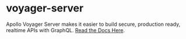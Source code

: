 # voyager-server

Apollo Voyager Server makes it easier to build secure, production ready, realtime APIs with GraphQL. [Read the Docs Here](https://github.com/aerogear/voyager-server).
